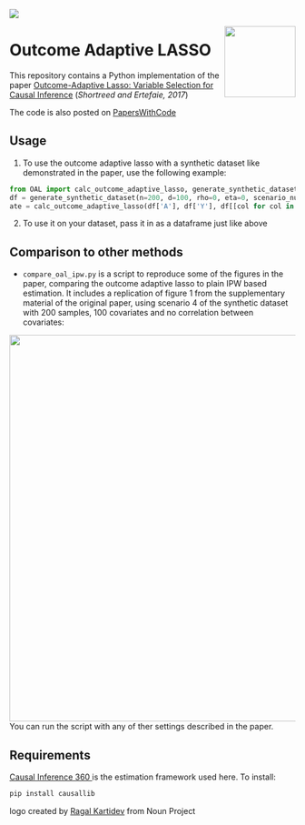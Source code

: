 ![](https://img.shields.io/github/license/tom-beer/Outcome-Adaptive-LASSO?color=magenta&style=plastic)

<img src="images/logo.png" width=125 height=125 align="right">

# Outcome Adaptive LASSO
This repository contains a Python implementation of the paper [Outcome-Adaptive Lasso: Variable Selection for Causal Inference](https://www.ncbi.nlm.nih.gov/pmc/articles/PMC5591052/pdf/nihms-852754.pdf) (*Shortreed and Ertefaie, 2017*)

The code is also posted on [PapersWithCode](https://paperswithcode.com/paper/outcome-adaptive-lasso-variable-selection-for)

## Usage
1. To use the outcome adaptive lasso with a synthetic dataset like demonstrated in the paper, use the following example:

```python
from OAL import calc_outcome_adaptive_lasso, generate_synthetic_dataset
df = generate_synthetic_dataset(n=200, d=100, rho=0, eta=0, scenario_num=4)
ate = calc_outcome_adaptive_lasso(df['A'], df['Y'], df[[col for col in df if col.startswith('X')]])
```

2. To use it on your dataset, pass it in as a dataframe just like above
## Comparison to other methods
* `compare_oal_ipw.py` is a script to reproduce some of the figures in the paper, comparing the outcome adaptive lasso to plain IPW based estimation. It includes a replication of figure 1 from the supplementary material of the original paper, using scenario 4 of the synthetic dataset with 200 samples, 100 covariates and no correlation between covariates:
<img src="images/compare_oal_ipw_output.png" width=680 height=680 align="middle">
You can run the script with any of ther settings described in the paper.

## Requirements
[Causal Inference 360 ](https://github.com/IBM/causallib) is the estimation framework used here. To install:
```python
pip install causallib
```

logo created by [Ragal Kartidev](https://thenounproject.com/search/?q=lasso&i=3411314) from Noun Project
